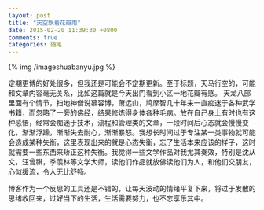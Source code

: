 ```yaml
---
layout: post
title: "天空飘着花瓣雨"
date: 2015-02-20 11:39:30 +0800
comments: true
categories: 随笔
---
```

<!-- more -->
{% img /imageshuabanyu.jpg %} 
  
定期更博的好处很多，但我还是可能会不定期更新。至于标题，天马行空的，可能和文章内容毫无关系，比如这篇就是今天出门看到小区一地花瓣有感。
天龙八部里面有个情节，扫地神僧说慕容博，萧远山，鸠摩智几十年来一直痴迷于各种武学书籍，而忽略了一旁的佛经，结果修炼得身体各种毛病。放在自己身上有时也有这种感悟，经常会痴迷于技术，流程和管理类的文章，一段时间后心态就会慢慢变化，渐渐浮躁，渐渐失去耐心，渐渐暴怒。我想长时间过于专注某一类事物就可能会造成某种失衡，这里表现出来的就是心态失衡，忘了生活本来应该的样子，这时就需要一些东西来矫正这种失衡。我觉得一些文学作品对我尤其奏效，特别是沈从文，汪曾祺，季羡林等文学大师，读他们作品就放佛读他们为人，和他们交朋友，心似缓流，令人无比舒畅。

博客作为一个反思的工具还是不错的，让每天波动的情绪平复下来，将过于发散的思绪收回来，过好当下的生活，生活需要努力，也不忘享乐其中。